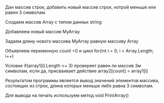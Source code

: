 Дан массив строк, добавить новый массив строк, котрой меньше или равен 3 символам.

Создаем массив Аrray с типом данных string

Добавляем новый  массив MyArray 

Задаем длину нового массива MyArray равную массиву Array

Объявляем переменную count =0 и цикл for(int i = 0; i < Array.Length; i++) 

Условие if(array1[i].Length <= 3) проверяет равен ли массив 3м символам, если да, присваивает действие 
array2[count] = array1[i]

Результатом программы является вывод значений элементов массива, состоящих из строк, длина которых меньше либо равна 3 символам.

Для вывода на печать используем метод void PrintArray()